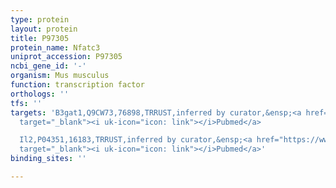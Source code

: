 ```yaml
---
type: protein
layout: protein
title: P97305
protein_name: Nfatc3
uniprot_accession: P97305
ncbi_gene_id: '-'
organism: Mus musculus
function: transcription factor
orthologs: ''
tfs: ''
targets: 'B3gat1,Q9CW73,76898,TRRUST,inferred by curator,&ensp;<a href="https://www.ncbi.nlm.nih.gov/pubmed/?term=19147493%5Buid%5D+OR+29087512%5Buid%5D"
  target="_blank"><i uk-icon="icon: link"></i>Pubmed</a>

  Il2,P04351,16183,TRRUST,inferred by curator,&ensp;<a href="https://www.ncbi.nlm.nih.gov/pubmed/?term=29087512%5Buid%5D+OR+7739550%5Buid%5D"
  target="_blank"><i uk-icon="icon: link"></i>Pubmed</a>'
binding_sites: ''

---
```

